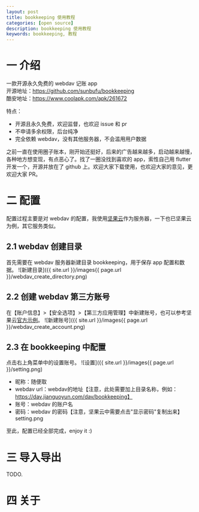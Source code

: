 ```yaml
---
layout: post
title: bookkeeping 使用教程
categories: [open source]
description: bookkeeping 使用教程
keywords: bookkeeping, 教程
---
```


# 一 介绍

一款开源永久免费的 webdav 记账 app   
开源地址：<https://github.com/sunbufu/bookkeeping>  
酷安地址：<https://www.coolapk.com/apk/261672>  
  
特点：
 + 开源且永久免费，欢迎监督，也欢迎 issue 和 pr
 + 不申请多余权限，后台纯净
 + 完全依赖 webdav，没有其他服务器，不会滥用用户数据

之前一直在使用圈子账本，刚开始还挺好，后来的广告越来越多，启动越来越慢，各种地方想变现，有点恶心了。找了一圈没找到喜欢的 app，索性自己用 flutter 开发一个，开源并放在了 github 上。欢迎大家下载使用，也欢迎大家的意见，更欢迎大家 PR。

# 二 配置

配置过程主要是对 webdav 的配置，我使用[坚果云](https://www.jianguoyun.com/)作为服务器，一下也已坚果云为例，其它服务类似。

## 2.1 webdav 创建目录
首先需要在 webdav 服务器新建目录 bookkeeping，用于保存 app 配置和数据。
![新建目录]({{ site.url }}/images{{ page.url }}/webdav_create_directory.png)

## 2.2 创建 webdav 第三方账号
在【账户信息】>【安全选项】>【第三方应用管理】中新建账号，也可以参考坚果云[官方示例](http://help.jianguoyun.com/?p=2064)。
![新建账号]({{ site.url }}/images{{ page.url }}/webdav_create_account.png)

## 2.3 在 bookkeeping 中配置
点击右上角菜单中的设置账号。
![设置]({{ site.url }}/images{{ page.url }}/setting.png)
 + 昵称：随便取
 + webdav url：webdav的地址【注意，此处需要加上目录名称，例如：https://dav.jianguoyun.com/dav/bookkeeping】
 + 账号：webdav 的账户名
 + 密码：webdav 的密码【注意，坚果云中需要点击"显示密码"复制出来】setting.png

至此，配置已经全部完成，enjoy it :)

# 三 导入导出

TODO.

# 四 关于

